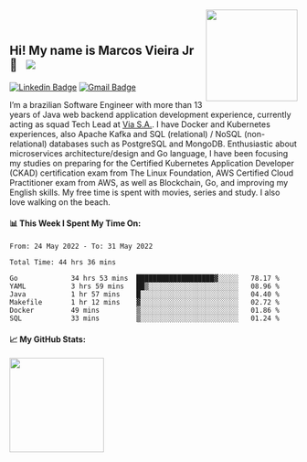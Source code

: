 <img align='right' src="https://media.giphy.com/media/M9gbBd9nbDrOTu1Mqx/giphy.gif" width="160" style="margin-top: -30px !important">

## Hi! My name is Marcos Vieira Jr 👋 &nbsp; ![](https://visitor-badge.glitch.me/badge?page_id=marcosvieirajr.marcosvieirajr)

[![Linkedin Badge](https://img.shields.io/badge/-marcosvieirajr-blue?style=flat&logo=linkedin&logoColor=white)][linkedin]
[![Gmail Badge](https://img.shields.io/badge/-marcosvieirajr-FF4500?style=flat&logo=gmail&logoColor=white)][gmail]

I’m a brazilian Software Engineer with more than 13 years of Java web backend application development experience, currently acting as squad Tech Lead at [Via S.A.](https://www.via.com.br/). I have Docker and Kubernetes experiences, also Apache Kafka and SQL (relational) / NoSQL (non-relational) databases such as PostgreSQL and MongoDB. 
Enthusiastic about microservices architecture/design and Go language, I have been focusing my studies on preparing for the Certified Kubernetes Application Developer (CKAD) certification exam from The Linux Foundation, AWS Certified Cloud Practitioner exam from AWS, as well as Blockchain, Go, and improving my English skills. My free time is spent with movies, series and study. I also love walking on the beach.

#### 📊 This Week I Spent My Time On:
<!--START_SECTION:waka-->

```text
From: 24 May 2022 - To: 31 May 2022

Total Time: 44 hrs 36 mins

Go             34 hrs 53 mins  ███████████████████▓░░░░░   78.17 %
YAML           3 hrs 59 mins   ██▒░░░░░░░░░░░░░░░░░░░░░░   08.96 %
Java           1 hr 57 mins    █░░░░░░░░░░░░░░░░░░░░░░░░   04.40 %
Makefile       1 hr 12 mins    ▓░░░░░░░░░░░░░░░░░░░░░░░░   02.72 %
Docker         49 mins         ▒░░░░░░░░░░░░░░░░░░░░░░░░   01.86 %
SQL            33 mins         ▒░░░░░░░░░░░░░░░░░░░░░░░░   01.24 %
```

<!--END_SECTION:waka-->
#### 📈 **My GitHub Stats:**

<img height="165em" src="https://github-readme-stats.vercel.app/api/top-langs/?username=marcosvieirajr&show_icons=true&hide_border=true&layout=compact&langs_count=8"/>

<!--
- 📝 [Resume](https://github.com/marcosvieirajr/marcosvieirajr/blob/main/resume.pdf).
-->

[linkedin]: https://www.linkedin.com/in/marcosvieirajr
[dev]: https://dev.to/marcosvieirajr
[gmail]: mailto:marcosvieirajr@gmail.com
